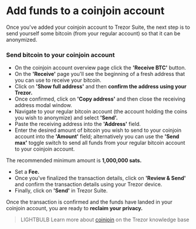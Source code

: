# Add funds to a coinjoin account

Once you've added your coinjoin account to Trezor Suite, the next step is to send yourself some bitcoin (from your regular account) so that it can be anonymized.

### Send bitcoin to your coinjoin account

* On the coinjoin account overview page click the **'Receive BTC'** button.
* On the **'Receive'** page you'll see the beginning of a fresh address that you can use to receive your bitcoin.&#x20;
* Click on **'Show full address'**  and then **confirm the address using your Trezor.**
* Once confirmed, click on **'Copy address'** and then close the receiving address modal window.
* Navigate to your regular bitcoin account (the account holding the coins you wish to anonymize) and select **'Send'.**
* Paste the receiving address into the **'Address'** field.&#x20;
* Enter the desired amount of bitcoin you wish to send to your coinjoin account into the **'Amount'** field; alternatively you can use the **'Send max'** toggle switch to send all funds from your regular bitcoin account to your coinjoin account.

The recommended minimum amount is **1,000,000 sats.**&#x20;

* Set a **Fee.**
* Once you've finalized the transaction details, click on **'Review & Send'** and confirm the transaction details using your Trezor device.
* Finally, click on **'Send'** in Trezor Suite.

Once the transaction is confirmed and the funds have landed in your coinjoin account, you are ready to **reclaim your privacy.**

> LIGHTBULB Learn more about [coinjoin](https://trezor.io/learn/a/coinjoin-in-trezor-suite) on the Trezor knowledge base
